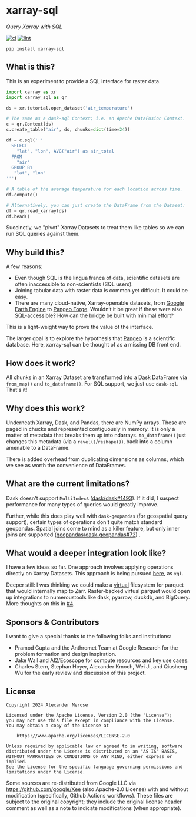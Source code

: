 # xarray-sql

_Query Xarray with SQL_

[![ci](https://github.com/alxmrs/xarray-sql/actions/workflows/ci.yml/badge.svg)](https://github.com/alxmrs/xarray-sql/actions/workflows/ci.yml)
[![lint](https://github.com/alxmrs/xarray-sql/actions/workflows/lint.yml/badge.svg)](https://github.com/alxmrs/xarray-sql/actions/workflows/lint.yml)

```shell
pip install xarray-sql
```

## What is this?

This is an experiment to provide a SQL interface for raster data.

```python
import xarray as xr
import xarray_sql as qr

ds = xr.tutorial.open_dataset('air_temperature')

# The same as a dask-sql Context; i.e. an Apache DataFusion Context.
c = qr.Context(ds)
c.create_table('air', ds, chunks=dict(time=24))

df = c.sql('''
  SELECT
    "lat", "lon", AVG("air") as air_total
  FROM 
    "air" 
  GROUP BY
   "lat", "lon"
''')

# A table of the average temperature for each location across time.
df.compute()

# Alternatively, you can just create the DataFrame from the Dataset:
df = qr.read_xarray(ds)
df.head()
```

Succinctly, we "pivot" Xarray Datasets to treat them like tables so we can run
SQL queries against them.

## Why build this?

A few reasons:

* Even though SQL is the lingua franca of data, scientific datasets are often
  inaccessible to non-scientists (SQL users).
* Joining tabular data with raster data is common yet difficult. It could be
  easy.
* There are many cloud-native, Xarray-openable datasets,
  from [Google Earth Engine](https://github.com/google/Xee)
  to [Pangeo Forge](https://pangeo-forge.org/). Wouldn’t it be great if these
  were also SQL-accessible? How can the bridge be built with minimal effort?

This is a light-weight way to prove the value of the interface.

The larger goal is to explore the hypothesis that [Pangeo](https://pangeo.io/)
is a scientific database. Here, xarray-sql can be thought of as a missing DB 
front end.

## How does it work?

All chunks in an Xarray Dataset are transformed into a Dask DataFrame via
`from_map()` and `to_dataframe()`. For SQL support, we just use `dask-sql`.
That's it!

## Why does this work?

Underneath Xarray, Dask, and Pandas, there are NumPy arrays. These are paged in
chucks and represented contiguously in memory. It is only a matter of metadata
that breaks them up into ndarrays. `to_dataframe()`
just changes this metadata (via a `ravel()`/`reshape()`), back into a column
amenable to a DataFrame.

There is added overhead from duplicating dimensions as columns, which we see as
worth the convenience of DataFrames.

## What are the current limitations?

Dask doesn't support
`MultiIndex`s ([dask/dask#1493](https://github.com/dask/dask/issues/1493)). If
it did, I suspect performance for many types of queries would greatly improve.

Further, while this does play well with `dask-geopandas` (for geospatial query
support), certain types of operations don't quite match standard geopandas.
Spatial joins come to mind as a killer feature, but only inner joins are
supported ([geopandas/dask-geopandas#72](https://github.com/geopandas/dask-geopandas/issues/72))
.

## What would a deeper integration look like?

I have a few ideas so far. One approach involves applying operations directly on
Xarray Datasets. This approach is being pursued
[here](https://github.com/google/weather-tools/tree/main/xql), as `xql`.

Deeper still: I was thinking we could make
a [virtual](https://fsspec.github.io/kerchunk/)
filesystem for parquet that would internally map to Zarr. Raster-backed virtual
parquet would open up integrations to numeroustools like dask, pyarrow, duckdb,
and BigQuery. More thoughts on this
in [#4](https://github.com/alxmrs/xarray-sql/issues/4).

## Sponsors & Contributors

I want to give a special thanks to the following folks and institutions:

- Pramod Gupta and the Anthromet Team at Google Research for the problem
  formation and design inspiration.
- Jake Wall and AI2/Ecoscope for compute resources and key use cases.
- Charles Stern, Stephan Hoyer, Alexander Kmoch, Wei Ji, and Qiusheng Wu
  for the early review and discussion of this project.

## License

```
Copyright 2024 Alexander Merose

Licensed under the Apache License, Version 2.0 (the "License");
you may not use this file except in compliance with the License.
You may obtain a copy of the License at

    https://www.apache.org/licenses/LICENSE-2.0

Unless required by applicable law or agreed to in writing, software
distributed under the License is distributed on an "AS IS" BASIS,
WITHOUT WARRANTIES OR CONDITIONS OF ANY KIND, either express or implied.
See the License for the specific language governing permissions and
limitations under the License.
```

Some sources are re-distributed from Google LLC
via https://github.com/google/Xee (also Apache-2.0 License) with and without
modification (specifically, Github Actions workflows). These files are subject
to the original copyright; they include the original license header comment as
well as a note to indicate modifications (when appropriate).
